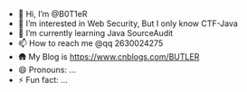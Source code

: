 - 👋 Hi, I’m @B0T1eR
- 👀 I’m interested in Web Security, But I only know CTF-Java
- 🌱 I’m currently learning Java SourceAudit
- 📫 How to reach me @qq 2630024275
- 🛖 My Blog is https://www.cnblogs.com/BUTLER
- 😄 Pronouns: ...
- ⚡ Fun fact: ...

<!---
B0T1eR/B0T1eR is a ✨ special ✨ repository because its `README.md` (this file) appears on your GitHub profile.
You can click the Preview link to take a look at your changes.
--->
